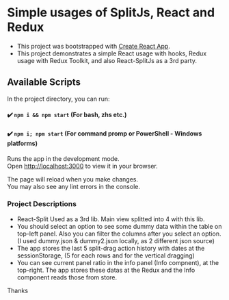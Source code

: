 # Simple usages of SplitJs, React and Redux 

- This project was bootstrapped with [Create React App](https://github.com/facebook/create-react-app).
- This project demonstrates a simple React usage with hooks, Redux usage with Redux Toolkit, and also React-SplitJs as a 3rd party.

## Available Scripts

In the project directory, you can run:


#### ✔️ `npm i && npm start` (For bash, zhs etc.)
#### ✔️ `npm i; npm start` (For command promp or PowerShell - Windows platforms)

Runs the app in the development mode.\
Open [http://localhost:3000](http://localhost:3000) to view it in your browser.

The page will reload when you make changes.\
You may also see any lint errors in the console.

### Project Descriptions

- React-Split Used as a 3rd lib. Main view splitted into 4 with this lib.
- You should select an option to see some dummy data within the table on top-left panel. Also you can filter the columns after you select an option. (I used dummy.json & dummy2.json locally, as 2 different json source)
- The app stores the last 5 split-drag action history with dates at the sessionStorage, (5 for each rows and for the vertical dragging)
- You can see current panel ratio in the info panel (Info compnent), at the top-right. The app stores these datas at the Redux and the Info component reads those from store.

Thanks
